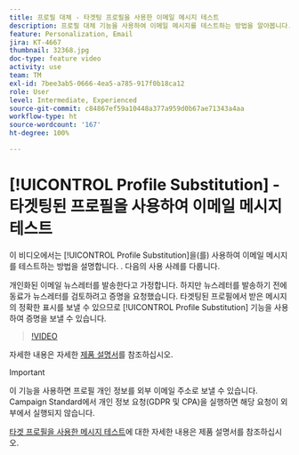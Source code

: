 ```yaml
---
title: 프로필 대체 - 타겟팅 프로필을 사용한 이메일 메시지 테스트
description: 프로필 대체 기능을 사용하여 이메일 메시지를 테스트하는 방법을 알아봅니다.
feature: Personalization, Email
jira: KT-4667
thumbnail: 32368.jpg
doc-type: feature video
activity: use
team: TM
exl-id: 7bee3ab5-0666-4ea5-a785-917f0b18ca12
role: User
level: Intermediate, Experienced
source-git-commit: c84867ef59a10448a377a959d0b67ae71343a4aa
workflow-type: ht
source-wordcount: '167'
ht-degree: 100%

---
```


# [!UICONTROL Profile Substitution] - 타겟팅된 프로필을 사용하여 이메일 메시지 테스트

이 비디오에서는 [!UICONTROL Profile Substitution]을(를) 사용하여 이메일 메시지를 테스트하는 방법을 설명합니다. . 다음의 사용 사례를 다룹니다.

개인화된 이메일 뉴스레터를 발송한다고 가정합니다. 하지만 뉴스레터를 발송하기 전에 동료가 뉴스레터를 검토하려고 증명을 요청했습니다. 타겟팅된 프로필에서 받은 메시지의 정확한 표시를 보낼 수 있으므로 [!UICONTROL Profile Substitution] 기능을 사용하여 증명을 보낼 수 있습니다. 

>[!VIDEO](https://video.tv.adobe.com/v/32368?quality=12&learn=on)

자세한 내용은 자세한 [제품 설명서](https://experienceleague.adobe.com/docs/campaign-standard/using/testing-and-sending/preparing-and-testing-messages/testing-messages-using-target.html?lang=ko)를 참조하십시오.

>[!IMPORTANT]
>
>이 기능을 사용하면 프로필 개인 정보를 외부 이메일 주소로 보낼 수 있습니다. Campaign Standard에서 개인 정보 요청(GDPR 및 CPA)을 실행하면 해당 요청이 외부에서 실행되지 않습니다.

[타겟 프로필을 사용한 메시지 테스트](https://experienceleague.adobe.com/docs/campaign-standard/using/testing-and-sending/preparing-and-testing-messages/testing-messages-using-target.html?lang=ko)에 대한 자세한 내용은 제품 설명서를 참조하십시오.
